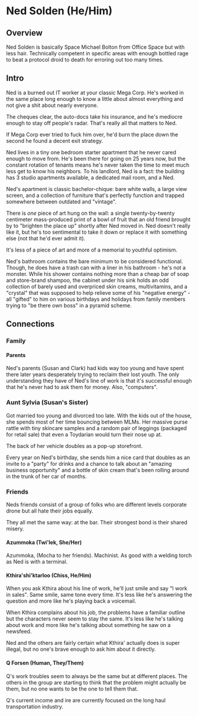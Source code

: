 # Ned Solden (He/Him)

## Overview

Ned Solden is basically Space Michael Bolton from Office Space but with less
hair. Technically competent in specific areas with enough bottled rage to beat
a protocol droid to death for erroring out too many times.

## Intro

Ned is a burned out IT worker at your classic Mega Corp. He's worked in the same
place long enough to know a little about almost everything and not give a shit
about nearly everyone.

The cheques clear, the auto-docs take his insurance, and he's mediocre enough
to stay off people's radar. That's really all that matters to Ned.

If Mega Corp ever tried to fuck him over, he'd burn the place down the second he
found a decent exit strategy.

Ned lives in a tiny one bedroom starter apartment that he never cared enough
to move from. He's been there for going on 25 years now, but the constant
rotation of tenants means he's never taken the time to meet much less get to
know his neighbors. To his landlord, Ned is a fact: the building has 3 studio
apartments available, a dedicated mail room, and a Ned.

Ned's apartment is classic bachelor-chique: bare white walls, a large view
screen, and a collection of furniture that's perfectly function and trapped
somewhere between outdated and "vintage".

There is _one_ piece of art hung on the wall: a single twenty-by-twenty
centimeter mass-produced print of a bowl of fruit that an old friend brought by
to "brighten the place up" shortly after Ned moved in. Ned doesn't really like
it, but he's too sentimental to take it down or replace it with something else
(not that he'd ever admit it).

It's less of a piece of art and more of a memorial to youthful optimism.

Ned's bathroom contains the bare minimum to be considered functional. Though, he
does have a trash can with a liner in his bathroom - he's not a monster. While
his shower contains nothing more than a cheap bar of soap and store-brand
shampoo, the cabinet under his sink holds an odd collection of barely used and
overpriced skin creams, multivitamins, and a "crystal" that was supposed to help
relieve some of his "negative energy" - all "gifted" to him on various birthdays
and holidays from family members trying to "be there own boss" in a pyramid
scheme.

## Connections

### Family

#### Parents

Ned's parents (Susan and Clark) had kids way too young and have spent there
later years desperately trying to reclaim their lost youth. The only
understanding they have of Ned's line of work is that it's successful enough
that he's never had to ask them for money. Also, "computers".

### Aunt Sylvia (Susan's Sister)

Got married too young and divorced too late. With the kids out of the house, she
spends most of her time bouncing between MLMs. Her massive purse rattle with
tiny skincare samples and a random pair of leggings (packaged for retail sale)
that even a Toydarian would turn their nose up at.

The back of her vehicle doubles as a pop-up storefront.

Every year on Ned's birthday, she sends him a nice card that doubles as an
invite to a "party" for drinks and a chance to talk about an "amazing business
opportunity" and a bottle of skin cream that's been rolling around in the trunk
of her car of months.

### Friends

Neds friends consist of a group of folks who are different levels corporate
drone but all hate their jobs equally. 

They all met the same way: at the bar. Their strongest bond is their shared
misery.

#### Azummoka (Twi'lek, She/Her)

Azummoka, (Mocha to her friends). Machinist. As good with a welding torch as Ned
is with a terminal. 

#### Kthira'shi'ktarloo (Chiss, He/Him)

When you ask Kthira about his line of work, he'll just smile and say "I work in
sales". Same smile, same tone every time. It's less like he's answering the
question and more like he's playing back a voicemail.

When Kthira complains about his job, the problems have a familiar outline but
the characters never seem to stay the same. It's less like he's talking about
work and more like he's talking about something he saw on a newsfeed.

Ned and the others are fairly certain what Kthira' actually does is super
illegal, but no one's brave enough to ask him about it directly.

#### Q Forsen (Human, They/Them)

Q's work troubles seem to always be the same but at different places. The
others in the group are starting to think that the problem might actually be
them, but no one wants to be the one to tell them that.

Q's current income and ire are currently focused on the long haul transportation
industry.